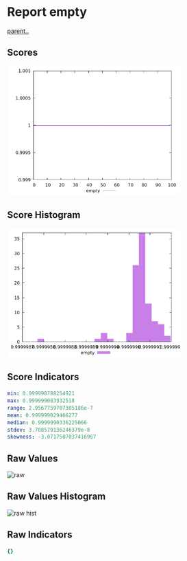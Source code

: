# Report empty

[parent..](./..)  


## Scores

![score](./score.png)  

## Score Histogram

![hist](./hist.png)  

## Score Indicators

```yaml
min: 0.999998788254921
max: 0.999999083932518
range: 2.9567759707305186e-7
mean: 0.999999029466277
median: 0.9999990336225066
stdev: 3.708579136246379e-8
skewness: -3.0717507037416967

```

## Raw Values

![raw](./raw.png)  

## Raw Values Histogram

![raw hist](./raw_hist.png)  

## Raw Indicators

```yaml
{}

```

<style>
  img {
    max-width: 80%;
  }
</style>
      
